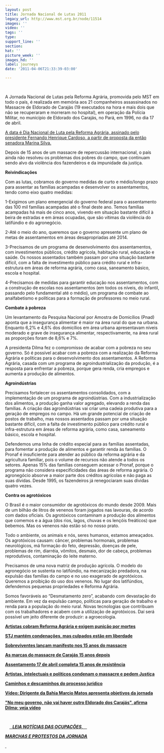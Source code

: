 ```yaml
---
layout: post
title: Jornada Nacional de Lutas 2011
legacy_url: http://www.mst.org.br/node/11514
images: ''
video: ''
tags: ''
type: 
support_line: ''
section: 
hat: ''
picture_week: ''
images_hd: ''
label: journeys
date: '2011-04-06T21:33:39-03:00'

---
```

<p>&nbsp;</p><p>A Jornada Nacional de Lutas pela Reforma Agrária, promovida pelo MST em todo o país, é realizada em memória aos 21 companheiros assassinados no Massacre de Eldorado de Carajás (19 executados na hora e mais dois que não se recuperaram e morreram no hospital), em operação da Polícia Militar, no município de Eldorado dos Carajás, no Pará, em 1996, no dia 17 de abril.</p><p><a target="_blank" href="http://www.planalto.gov.br/ccivil/Leis/2002/L10469.htm">A data é Dia Nacional de Luta pela Reforma Agrária, assinado pelo presidente Fernando Henrique Cardoso, a partir de proposta da então senadora Marina Silva.</a></p><p>Depois de 15 anos de um massacre de repercussão internacional, o país ainda não resolveu os problemas dos pobres do campo, que continuam sendo alvo da violência dos fazendeiros e da impunidade da justiça.</p><p><strong>Reivindicações</strong></p><p>Com as lutas, cobramos do governo medidas de curto e médio/longo prazo para assentar as famílias acampadas e desenvolver os assentamentos, tendo como eixo quatro medidas:</p><p>1-Exigimos um plano emergencial do governo federal para o assentamento das 100 mil famílias acampadas até o final deste ano. Temos famílias acampadas há mais de cinco anos, vivendo em situação bastante difícil à beira de estradas e em áreas ocupadas, que são vítimas da violência do latifúndio e do agronegócio.</p><p>2-Até o meio do ano, queremos que o governo apresente um plano de metas de assentamentos em áreas desapropriadas até 2014.</p><p>3-Precisamos de um programa de desenvolvimento dos assentamentos, com investimentos públicos, crédito agrícola, habitação rural, educação e saúde. Os nossos assentados também passam por uma situação bastante difícil, com a falta de investimento público para crédito rural e infra-estrutura em áreas de reforma agrária, como casa, saneamento básico, escola e hospital.</p><p>4-Precisamos de medidas para garantir educação nos assentamentos, com a construção de escolas nos assentamentos (em todos os níveis, do infantil, passando pelo fundamental até o médio), um programa de combate ao analfabetismo e políticas para a formação de professores no meio rural.</p><p><strong>Combate à pobreza</strong></p><p>Um levantamento da Pesquisa Nacional por Amostra de Domicílios (Pnad) aponta que a insegurança alimentar é maior na área rural do que na urbana. Enquanto 6,2% e 4,6% dos domicílios em área urbana apresentavam níveis moderado e grave de insegurança alimentar, respectivamente, na área rural as proporções foram de 8,6% e 7%.</p><p>A presidenta Dilma fez o compromisso de acabar com a pobreza no seu governo. Só é possível acabar com a pobreza com a realização da Reforma Agrária e políticas para o desenvolvimento dos assentamentos. A Reforma Agrária, casada com um programa de agroindustrialização da produção, é a resposta para enfrentar a pobreza, porque gera renda, cria empregos e aumenta a produção de alimentos.</p><p><strong>Agroindústrias</strong></p><p>Precisamos fortalecer os assentamentos consolidados, com a implementação de um programa de agroindústrias. Com a industrialização dos alimentos, a produção ganha valor agregado, elevando a renda das famílias. A criação das agroindústrias vai criar uma cadeia produtiva para a geração de empregos no campo. Há um grande potencial de criação de postos de trabalho, mas nossos assentados passam por uma situação bastante difícil, com a falta de investimento público para crédito rural e infra-estrutura em áreas de reforma agrária, como casa, saneamento básico, escola e hospital.</p><p>Defendemos uma linha de crédito especial para as famílias assentadas, para fomentar a produção de alimentos e garantir renda às famílias. O Pronaf é insuficiente para atender ao público da reforma agrária e da agricultura familiar, pois o volume de recursos não atende a todos os setores. Apenas 15% das famílias conseguem acessar o Pronaf, porque o programa não considera especificidades das áreas de reforma agrária. O agronegócio absorve a maior parte dos créditos agrícolas e não paga as suas dívidas. Desde 1995, os fazendeiros já renegociaram suas dívidas quatro vezes.</p><p><strong>Contra os agrotóxicos</strong></p><p>O Brasil é o maior consumidor de agrotóxicos do mundo desde 2009. Mais de um bilhão de litros de venenos foram jogados nas lavouras, de acordo com dados oficiais. Os agrotóxicos contaminam a produção dos alimentos que comemos e a água (dos rios, lagos, chuvas e os lençóis freáticos) que bebemos. Mas os venenos não estão só no nosso prato.</p><p>Todo o ambiente, os animais e nós, seres humanos, estamos ameaçados. Os agrotóxicos causam: câncer, problemas hormonais, problemas neurológicos, má formação do feto, depressão, doenças de pele, problemas de rim, diarréia, vômitos, desmaio, dor de cabeça, problemas reprodutivos, contaminação do leite materno.</p><p>Precisamos de uma nova matriz de produção agrícola. O modelo do agronegócio se sustenta no latifúndio, na mecanização predadora, na expulsão das famílias do campo e no uso exagerado de agrotóxicos. Queremos a proibição do uso dos venenos. No lugar dos latifúndios, defendemos pequenas propriedades e Reforma Agrária.</p><p>Somos favoráveis ao “Desmatamento zero”, acabando com devastação do ambiente. Em vez da expulsão campo, políticas para geração de trabalho e renda para a população do meio rural. Novas tecnologias que contribuam com os trabalhadores e acabem com a utilização de agrotóxicos. Daí será possível um jeito diferente de produzir: a agroecologia.</p><p><strong><span class="field-content"><a href="../../../../../node/11584">Artistas  cobram Reforma Agrária e exigem punição por mortes</a></span></strong></p><p><strong><span class="field-content"><a href="../../../../../node/11585">STJ  mantém condenações, mas culpados estão em liberdade</a></span></strong></p><p><a href="../../../../../Sobreviventes-lancam-manifesto-nos-15%20anos-do-massacre%20"><strong>Sobreviventes   lançam manifesto nos 15 anos do massacre</strong></a></p><p><a href="../../../../../As-marcas-do-massacre-de-Carajas-15-anos-depois"><strong>As  marcas do massacre de Carajás 15 anos depois</strong></a></p><p><a href="http://www.mst.org.br/node/11542"><strong>Assentamento 17 de abril completa 15 anos de resistência </strong></a></p><p><a href="http://www.mst.org.br/depoimentos-jornada-2011"><strong>Artistas, intelectuais e políticos condenam o massacre e pedem Justiça</strong></a></p><p><a href="http://www.mst.org.br/Caminhos-e-descaminhos-do-processo-juridico"><strong>Caminhos e descaminhos do processo jurídico</strong></a></p><p><a href="http://www.mst.org.br/video/jornada-de-lutas-reforma-agraria-2011"><strong>Vídeo: Dirigente da Bahia Marcio Matos apresenta objetivos da jornada</strong></a></p><p><a href="http://www.mst.org.br/Nao-vai-haver-outro-Massacre-de-Eldorado-dos-Carajas-afirma-dilma"><strong>"No meu governo, não vai haver outro Eldorado dos Carajás", afirma Dilma; veja vídeo</strong></a></p><p>&nbsp;</p><p><a target="_self" href="http://www.mst.org.br/taxonomy/term/896"><img alt="" align="left" vspace="5" hspace="5" src="http://www.mst.org.br/sites/default/files/images/Brasil02.jpg"></a></p><p>&nbsp;<a href="http://www.mst.org.br/taxonomy/term/896"><strong>&nbsp;&nbsp; </strong><u><em><strong>LEIA NOTÍCIAS DAS OCUPAÇÕES, &nbsp; &nbsp; <br></strong></em></u></a></p><p><a href="http://www.mst.org.br/taxonomy/term/896"><u><em><strong>MARCHAS E PROTESTOS DA JORNADA</strong></em></u></a></p><p><a href="http://www.mst.org.br/taxonomy/term/896">&nbsp;</a></p><p>&nbsp;</p><p>&nbsp;</p><p>&nbsp;</p><p>&nbsp;</p><p>&nbsp;</p><p>&nbsp;</p>
